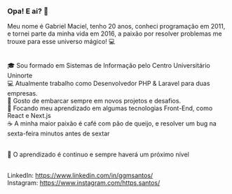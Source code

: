 ### Opa! E ai? 👋

Meu nome é Gabriel Maciel, tenho 20 anos, conheci programação em 2011, e tornei parte da minha vida em 2016, a paixão por resolver problemas me trouxe para esse universo mágico! :computer:

<br/> :mortar_board: Sou formado em Sistemas de Informação pelo Centro Universitário Uninorte
<br/> :computer: Atualmente trabalho como Desenvolvedor PHP & Laravel para duas empresas.
<br/> :seat: Gosto de embarcar sempre em novos projetos e desafios.
<br/> :purple_heart: Focando meu aprendizado em algumas tecnologias Front-End, como React e Next.js
<br/> :coffee: A minha maior paixão é café com pão de queijo, e resolver um bug na sexta-feira minutos antes de sextar

<br/> :rocket: O aprendizado é continuo e sempre haverá um próximo nível

<br/> LinkedIn: https://www.linkedin.com/in/ggmsantos/
<br/> Instagram: https://www.instagram.com/https.santos/
